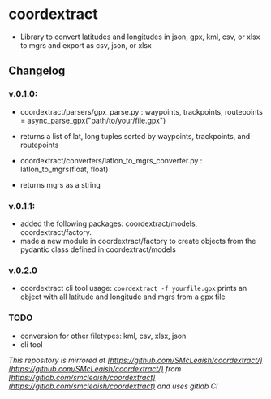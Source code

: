 # coordextract

* Library to convert latitudes and longitudes in json, gpx, kml, csv, or xlsx to mgrs and export as csv, json, or xlsx

## Changelog

### v.0.1.0: 
* coordextract/parsers/gpx_parse.py : waypoints, trackpoints, routepoints = async_parse_gpx("path/to/your/file.gpx")
* returns a list of lat, long tuples sorted by waypoints, trackpoints, and routepoints

* coordextract/converters/latlon_to_mgrs_converter.py : latlon_to_mgrs(float, float)
* returns mgrs as a string

### v.0.1.1:
* added the following packages: coordextract/models, coordextract/factory. 
* made a new module in coordextract/factory to create objects from the pydantic class defined in coordextract/models
### v.0.2.0
* coordextract cli tool 
usage: `coordextract -f yourfile.gpx` prints an object with all latitude and longitude and mgrs from a gpx file
### TODO
* conversion for other filetypes: kml, csv, xlsx, json
* cli tool 


 *This repository is mirrored at [https://github.com/SMcLeaish/coordextract/](https://github.com/SMcLeaish/coordextract/) from [https://gitlab.com/smcleaish/coordextract](https://gitlab.com/smcleaish/coordextract) and uses gitlab CI*
